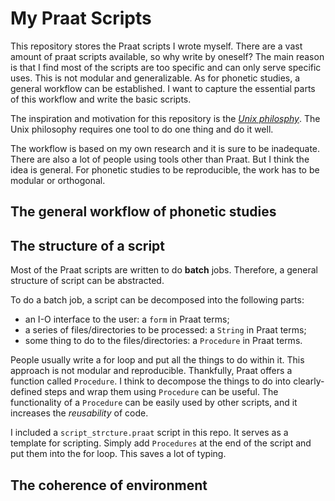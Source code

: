 # My Praat Scripts

This repository stores the Praat scripts I wrote myself. There are a vast amount of praat scripts available, so why write by oneself? The main reason is that I find most of the scripts are too specific and can only serve specific uses. This is not modular and generalizable. As for phonetic studies, a general workflow can be established. I want to capture the essential parts of this workflow and write the basic scripts.

The inspiration and motivation for this repository is the [*Unix philosphy*](https://en.wikipedia.org/wiki/Unix_philosophy). The Unix philosophy requires one tool to do one thing and do it well. 

The workflow is based on my own research and it is sure to be inadequate. There are also a lot of people using tools other than Praat. But I think the idea is general. For phonetic studies to be reproducible, the work has to be modular or orthogonal.

## The general workflow of phonetic studies

## The structure of a script

Most of the Praat scripts are written to do **batch** jobs. Therefore, a general structure of script can be abstracted.

To do a batch job, a script can be decomposed into the following parts:

- an I-O interface to the user: a `form` in Praat terms;
- a series of files/directories to be processed: a `String` in Praat terms;
- some thing to do to the files/directories: a `Procedure` in Praat terms.

People usually write a for loop and put all the things to do within it. This approach is not modular and reproducible. Thankfully, Praat offers a function called `Procedure`. I think to decompose the things to do into clearly-defined steps and wrap them using `Procedure` can be useful. The functionality of a `Procedure` can be easily used by other scripts, and it increases the *reusability* of code.

I included a `script_strcture.praat` script in this repo. It serves as a template for scripting. Simply add `Procedures` at the end of the script and put them into the for loop. This saves a lot of typing.

## The coherence of environment